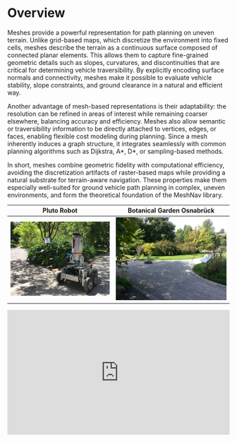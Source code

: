 # Overview

Meshes provide a powerful representation for path planning on uneven terrain.
Unlike grid-based maps, which discretize the environment into fixed cells, meshes describe the terrain as a continuous surface composed of connected planar elements.
This allows them to capture fine-grained geometric details such as slopes, curvatures, and discontinuities that are critical for determining vehicle traversibility.
By explicitly encoding surface normals and connectivity, meshes make it possible to evaluate vehicle stability, slope constraints, and ground clearance in a natural and efficient way.

Another advantage of mesh-based representations is their adaptability: the resolution can be refined in areas of interest while remaining coarser elsewhere, balancing accuracy and efficiency.
Meshes also allow semantic or traversibility information to be directly attached to vertices, edges, or faces, enabling flexible cost modeling during planning.
Since a mesh inherently induces a graph structure, it integrates seamlessly with common planning algorithms such as Dijkstra, A*, D*, or sampling-based methods.

In short, meshes combine geometric fidelity with computational efficiency, avoiding the discretization artifacts of raster-based maps while providing a natural substrate for terrain-aware navigation.
These properties make them especially well-suited for ground vehicle path planning in complex, uneven environments, and form the theoretical foundation of the MeshNav library.

|   Pluto Robot  |  Botanical Garden Osnabrück |
|:-------------------------:|:-------------------------:|
| ![Pluto 1](/media/pluto_botanical_garden1.jpg)  |  ![Pluto 2](/media/pluto_botanical_garden2.jpg) |


<div style="position: relative; padding-bottom: 56.3%; height: 0; overflow: hidden;" >
    <iframe src="https://www.youtube.com/embed/qAUWTiqdBM4?si=Blrm6xjGsNOD6xwu?autoplay=1&mute=1" 
            title="YouTube Video" 
            frameborder="0" 
            allow="autoplay; encrypted-media" 
            allowfullscreen 
            style="position: absolute; top: 0; left: 0; width: 100%; height: 100%;">
    </iframe>
</div>
